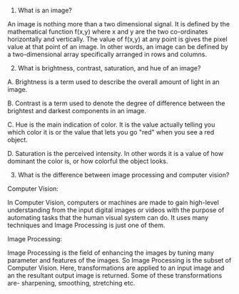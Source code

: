 1. What is an image?
   
An image is nothing more than a two dimensional signal. It is defined by the mathematical function f(x,y) where x and y are the two co-ordinates horizontally and vertically. The value of f(x,y) at any point is gives the pixel value at that point of an image.
In other words, an image can be defined by a two-dimensional array specifically arranged in rows and columns.

2. What is brightness, contrast, saturation, and hue of an image?
   
A. Brightness is a term used to describe the overall amount of light in an image.

B. Contrast is a term used to denote the degree of difference between the brightest and 
darkest components in an image.

C. Hue is the main indication of color. It is the value actually telling you which color it is or the value that lets you go "red" when you see a red object.

D. Saturation is the perceived intensity. In other words it is a value of how dominant the color is, or how colorful the object looks.

3. What is the difference between image processing and computer vision?
   
Computer Vision:

In Computer Vision, computers or machines are made to gain high-level understanding from the input digital images or videos with the purpose of automating tasks that the human visual system can do. It uses many techniques and Image Processing is just one of them.
   
Image Processing:

Image Processing is the field of enhancing the images by tuning many parameter and features of the images. So Image Processing is the subset of Computer Vision. Here, transformations are applied to an input image and an the resultant output image is returned. Some of these transformations are- sharpening, smoothing, stretching etc.


